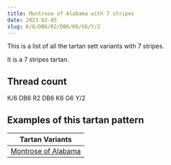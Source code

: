 ```yaml
---
title: Montrose of Alabama with 7 stripes
date: 2023-02-05
slug: K/6/DB6/R2/DB6/K6/G6/Y/2
---
```

This is a list of all the tartan sett variants with 7 stripes.

It is a 7 stripes tartan.


## Thread count
K/6 DB6 R2 DB6 K6 G6 Y/2

## Examples of this tartan pattern

| Tartan Variants |
|---------------|
| [Montrose of Alabama](/variants/k/6/db6/r2/db6/k6/g6/y/2-db000030-g30a010-k000000-rc00000-yf0c000)||
